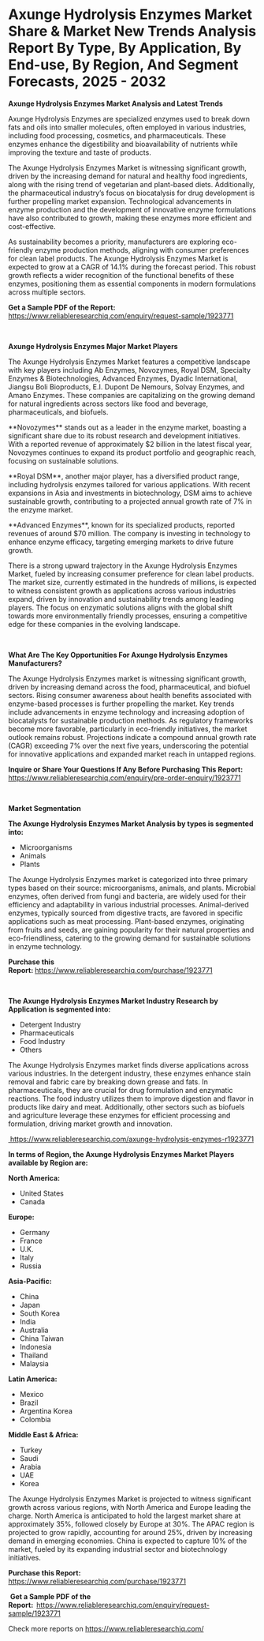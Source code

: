 <p><h1>Axunge Hydrolysis Enzymes Market Share & Market New Trends Analysis Report By Type, By Application, By End-use, By Region, And Segment Forecasts, 2025 - 2032</h1></p><p><strong>Axunge Hydrolysis Enzymes Market Analysis and Latest Trends</strong></p>
<p><p>Axunge Hydrolysis Enzymes are specialized enzymes used to break down fats and oils into smaller molecules, often employed in various industries, including food processing, cosmetics, and pharmaceuticals. These enzymes enhance the digestibility and bioavailability of nutrients while improving the texture and taste of products. </p><p>The Axunge Hydrolysis Enzymes Market is witnessing significant growth, driven by the increasing demand for natural and healthy food ingredients, along with the rising trend of vegetarian and plant-based diets. Additionally, the pharmaceutical industry’s focus on biocatalysis for drug development is further propelling market expansion. Technological advancements in enzyme production and the development of innovative enzyme formulations have also contributed to growth, making these enzymes more efficient and cost-effective.</p><p>As sustainability becomes a priority, manufacturers are exploring eco-friendly enzyme production methods, aligning with consumer preferences for clean label products. The Axunge Hydrolysis Enzymes Market is expected to grow at a CAGR of 14.1% during the forecast period. This robust growth reflects a wider recognition of the functional benefits of these enzymes, positioning them as essential components in modern formulations across multiple sectors.</p></p>
<p><strong>Get a Sample PDF of the Report:&nbsp;</strong> <a href="https://www.reliableresearchiq.com/enquiry/request-sample/1923771?utm_campaign=1144&utm_medium=2&utm_source=Github&utm_content=ia&utm_term=14012025&utm_id=axunge-hydrolysis-enzymes">https://www.reliableresearchiq.com/enquiry/request-sample/1923771</a></p>
<p>&nbsp;</p>
<p><strong>Axunge Hydrolysis Enzymes Major Market Players</strong></p>
<p><p>The Axunge Hydrolysis Enzymes Market features a competitive landscape with key players including Ab Enzymes, Novozymes, Royal DSM, Specialty Enzymes & Biotechnologies, Advanced Enzymes, Dyadic International, Jiangsu Boli Bioproducts, E.I. Dupont De Nemours, Solvay Enzymes, and Amano Enzymes. These companies are capitalizing on the growing demand for natural ingredients across sectors like food and beverage, pharmaceuticals, and biofuels.</p><p>**Novozymes** stands out as a leader in the enzyme market, boasting a significant share due to its robust research and development initiatives. With a reported revenue of approximately $2 billion in the latest fiscal year, Novozymes continues to expand its product portfolio and geographic reach, focusing on sustainable solutions.</p><p>**Royal DSM**, another major player, has a diversified product range, including hydrolysis enzymes tailored for various applications. With recent expansions in Asia and investments in biotechnology, DSM aims to achieve sustainable growth, contributing to a projected annual growth rate of 7% in the enzyme market.</p><p>**Advanced Enzymes**, known for its specialized products, reported revenues of around $70 million. The company is investing in technology to enhance enzyme efficacy, targeting emerging markets to drive future growth.</p><p>There is a strong upward trajectory in the Axunge Hydrolysis Enzymes Market, fueled by increasing consumer preference for clean label products. The market size, currently estimated in the hundreds of millions, is expected to witness consistent growth as applications across various industries expand, driven by innovation and sustainability trends among leading players. The focus on enzymatic solutions aligns with the global shift towards more environmentally friendly processes, ensuring a competitive edge for these companies in the evolving landscape.</p></p>
<p>&nbsp;</p>
<p><strong>What Are The Key Opportunities For Axunge Hydrolysis Enzymes Manufacturers?</strong></p>
<p><p>The Axunge Hydrolysis Enzymes market is witnessing significant growth, driven by increasing demand across the food, pharmaceutical, and biofuel sectors. Rising consumer awareness about health benefits associated with enzyme-based processes is further propelling the market. Key trends include advancements in enzyme technology and increasing adoption of biocatalysts for sustainable production methods. As regulatory frameworks become more favorable, particularly in eco-friendly initiatives, the market outlook remains robust. Projections indicate a compound annual growth rate (CAGR) exceeding 7% over the next five years, underscoring the potential for innovative applications and expanded market reach in untapped regions.</p></p>
<p><strong>Inquire or Share Your Questions If Any Before Purchasing This Report:</strong> <a href="https://www.reliableresearchiq.com/enquiry/pre-order-enquiry/1923771?utm_campaign=1144&utm_medium=2&utm_source=Github&utm_content=ia&utm_term=14012025&utm_id=axunge-hydrolysis-enzymes">https://www.reliableresearchiq.com/enquiry/pre-order-enquiry/1923771</a></p>
<p>&nbsp;</p>
<p><strong>Market Segmentation</strong></p>
<p><strong>The Axunge Hydrolysis Enzymes Market Analysis by types is segmented into:</strong></p>
<p><ul><li>Microorganisms</li><li>Animals</li><li>Plants</li></ul></p>
<p><p>The Axunge Hydrolysis Enzymes market is categorized into three primary types based on their source: microorganisms, animals, and plants. Microbial enzymes, often derived from fungi and bacteria, are widely used for their efficiency and adaptability in various industrial processes. Animal-derived enzymes, typically sourced from digestive tracts, are favored in specific applications such as meat processing. Plant-based enzymes, originating from fruits and seeds, are gaining popularity for their natural properties and eco-friendliness, catering to the growing demand for sustainable solutions in enzyme technology.</p></p>
<p><strong>Purchase this Report:&nbsp;</strong><a href="https://www.reliableresearchiq.com/purchase/1923771?utm_campaign=1144&utm_medium=2&utm_source=Github&utm_content=ia&utm_term=14012025&utm_id=axunge-hydrolysis-enzymes">https://www.reliableresearchiq.com/purchase/1923771</a></p>
<p>&nbsp;</p>
<p><strong>The Axunge Hydrolysis Enzymes Market Industry Research by Application is segmented into:</strong></p>
<p><ul><li>Detergent Industry</li><li>Pharmaceuticals</li><li>Food Industry</li><li>Others</li></ul></p>
<p><p>The Axunge Hydrolysis Enzymes market finds diverse applications across various industries. In the detergent industry, these enzymes enhance stain removal and fabric care by breaking down grease and fats. In pharmaceuticals, they are crucial for drug formulation and enzymatic reactions. The food industry utilizes them to improve digestion and flavor in products like dairy and meat. Additionally, other sectors such as biofuels and agriculture leverage these enzymes for efficient processing and formulation, driving market growth and innovation.</p></p>
<p><a href="https://www.reliableresearchiq.com/axunge-hydrolysis-enzymes-r1923771?utm_campaign=1144&utm_medium=2&utm_source=Github&utm_content=ia&utm_term=14012025&utm_id=axunge-hydrolysis-enzymes">&nbsp;https://www.reliableresearchiq.com/axunge-hydrolysis-enzymes-r1923771</a></p>
<p><strong>In terms of Region, the Axunge Hydrolysis Enzymes Market Players available by Region are:</strong></p>
<p>
    <p> <strong> North America: </strong>
        <ul>
            <li>United States</li>
            <li>Canada</li>
        </ul>
        </p> 
    <p> <strong> Europe: </strong>
        <ul>
            <li>Germany</li>
            <li>France</li>
            <li>U.K.</li>
            <li>Italy</li>
            <li>Russia</li>
        </ul>
        </p> 
    <p> <strong> Asia-Pacific: </strong>
        <ul>
            <li>China</li>
            <li>Japan</li>
            <li>South Korea</li>
            <li>India</li>
            <li>Australia</li>
            <li>China Taiwan</li>
            <li>Indonesia</li>
            <li>Thailand</li>
            <li>Malaysia</li>
        </ul>
        </p> 
    <p> <strong> Latin America: </strong>
        <ul>
            <li>Mexico</li>
            <li>Brazil</li>
            <li>Argentina Korea</li>
            <li>Colombia</li>
        </ul>
        </p> 
    <p> <strong> Middle East & Africa: </strong>
        <ul>
            <li>Turkey</li>
            <li>Saudi</li>
            <li>Arabia</li>
            <li>UAE</li>
            <li>Korea</li>
        </ul>
    </p>
    </p>
<p><p>The Axunge Hydrolysis Enzymes Market is projected to witness significant growth across various regions, with North America and Europe leading the charge. North America is anticipated to hold the largest market share at approximately 35%, followed closely by Europe at 30%. The APAC region is projected to grow rapidly, accounting for around 25%, driven by increasing demand in emerging economies. China is expected to capture 10% of the market, fueled by its expanding industrial sector and biotechnology initiatives.</p></p>
<p><strong>Purchase this Report: </strong><a href="https://www.reliableresearchiq.com/purchase/1923771?utm_campaign=1144&utm_medium=2&utm_source=Github&utm_content=ia&utm_term=14012025&utm_id=axunge-hydrolysis-enzymes">https://www.reliableresearchiq.com/purchase/1923771</a></p>
<p>&nbsp;<strong>Get a Sample PDF of the Report:&nbsp;&nbsp;</strong><a href="https://www.reliableresearchiq.com/enquiry/request-sample/1923771?utm_campaign=1144&utm_medium=2&utm_source=Github&utm_content=ia&utm_term=14012025&utm_id=axunge-hydrolysis-enzymes">https://www.reliableresearchiq.com/enquiry/request-sample/1923771</a></p>
<p><strong></strong></p>
<p>Check more reports on <a href="https://www.reliableresearchiq.com/?utm_campaign=1144&utm_medium=2&utm_source=Github&utm_content=ia&utm_term=14012025&utm_id=axunge-hydrolysis-enzymes">https://www.reliableresearchiq.com/</a></p>